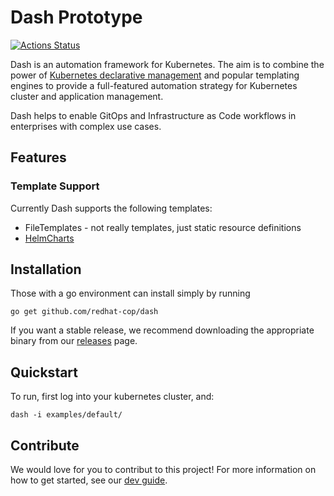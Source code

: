 # Dash Prototype

[![Actions Status](https://github.com/redhat-cop/dash/workflows/Go/badge.svg)](https://github.com/redhat-cop/dash/actions)

Dash is an automation framework for Kubernetes. The aim is to combine the power of [Kubernetes declarative management](https://kubernetes.io/docs/tasks/manage-kubernetes-objects/declarative-config/) and popular templating engines to provide a full-featured automation strategy for Kubernetes cluster and application management.

Dash helps to enable GitOps and Infrastructure as Code workflows in enterprises with complex use cases.

## Features

### Template Support

Currently Dash supports the following templates:

* FileTemplates - not really templates, just static resource definitions
* [HelmCharts](./docs/helm.md)

## Installation

Those with a go environment can install simply by running

```
go get github.com/redhat-cop/dash
```

If you want a stable release, we recommend downloading the appropriate binary from our [releases](https://github.com/redhat-cop/dash/releases) page.

## Quickstart

To run, first log into your kubernetes cluster, and:

```
dash -i examples/default/
```

## Contribute

We would love for you to contribut to this project! For more information on how to get started, see our [dev guide](./docs/dev_guide.md).
